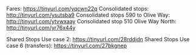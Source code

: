 Fares: https://tinyurl.com/yqcwn22q
Consolidated stops: http://tinyurl.com/ysutsba9
Consolidated stops 590 to Olive Way: http://tinyurl.com/ytvwxaay
Consolidated stop 510 Olive Way North: http://tinyurl.com/yr76x44y

Shared Stops Use case 2: https://tinyurl.com/28rddjdn
Shared Stops Use case 6 (transfers): https://tinyurl.com/27bkgnep
